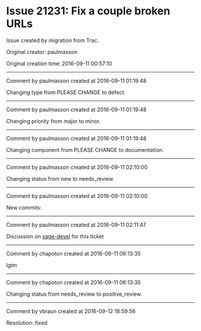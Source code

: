 # Issue 21231: Fix a couple broken URLs

Issue created by migration from Trac.

Original creator: paulmasson

Original creation time: 2016-09-11 00:57:10




---

Comment by paulmasson created at 2016-09-11 01:19:48

Changing type from PLEASE CHANGE to defect.


---

Comment by paulmasson created at 2016-09-11 01:19:48

Changing priority from major to minor.


---

Comment by paulmasson created at 2016-09-11 01:19:48

Changing component from PLEASE CHANGE to documentation.


---

Comment by paulmasson created at 2016-09-11 02:10:00

Changing status from new to needs_review.


---

Comment by paulmasson created at 2016-09-11 02:10:00

New commits:


---

Comment by paulmasson created at 2016-09-11 02:11:47

Discussion on [sage-devel](https://groups.google.com/forum/#!topic/sage-devel/OYJQYSY1tug) for this ticket


---

Comment by chapoton created at 2016-09-11 06:13:35

lgtm


---

Comment by chapoton created at 2016-09-11 06:13:35

Changing status from needs_review to positive_review.


---

Comment by vbraun created at 2016-09-12 18:59:56

Resolution: fixed
